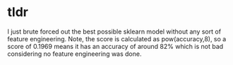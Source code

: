 # tldr
I just brute forced out the best possible sklearn model without any sort of feature engineering. Note, the score is calculated as pow(accuracy,8), so a score of 0.1969 means it has an accuracy of around 82% which is not bad considering no feature engineering was done. 